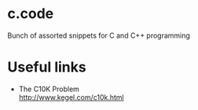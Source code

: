 # c.code
Bunch of assorted snippets for C and C++ programming


# Useful links
- The C10K Problem<br>
  http://www.kegel.com/c10k.html
